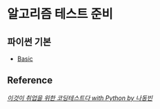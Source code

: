 # 알고리즘 테스트 준비

## 파이썬 기본

* [Basic](/basic/pythonbasic.md)

## Reference

[_이것이 취업을 위한 코딩테스트다 with Python by 나동빈_](https://www.youtube.com/watch?v=Lytj_xcw8mE&list=PLRx0vPvlEmdBFBFOoK649FlEMouHISo8N)